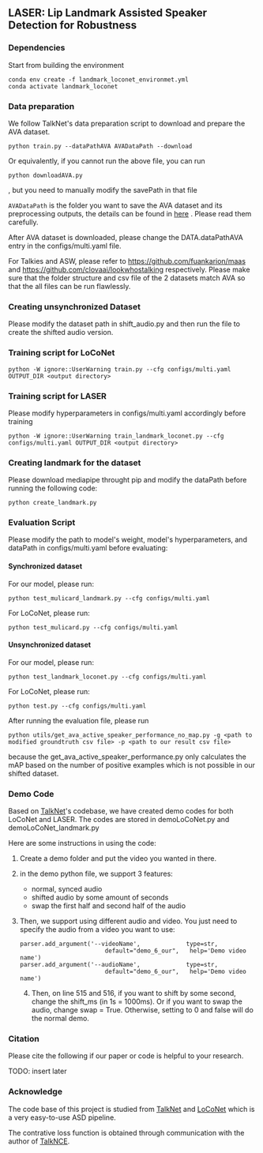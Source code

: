 ## LASER: Lip Landmark Assisted Speaker Detection for Robustness

### Dependencies

Start from building the environment

```
conda env create -f landmark_loconet_environmet.yml
conda activate landmark_loconet
```

### Data preparation

We follow TalkNet's data preparation script to download and prepare the AVA dataset.

```
python train.py --dataPathAVA AVADataPath --download 
```

Or equivalently, if you cannot run the above file, you can run

```
python downloadAVA.py
```

, but you need to manually modify the savePath in that file

`AVADataPath` is the folder you want to save the AVA dataset and its preprocessing outputs, the details can be found in [here](https://github.com/TaoRuijie/TalkNet_ASD/blob/main/utils/tools.py#L34) . Please read them carefully.

After AVA dataset is downloaded, please change the DATA.dataPathAVA entry in the configs/multi.yaml file.

For Talkies and ASW, please refer to https://github.com/fuankarion/maas and https://github.com/clovaai/lookwhostalking respectively. Please make sure that the folder structure and csv file of the 2 datasets match AVA so that the all files can be run flawlessly.

### Creating unsynchronized Dataset

Please modify the dataset path in shift_audio.py and then run the file to create the shifted audio version.

### Training script for LoCoNet

```
python -W ignore::UserWarning train.py --cfg configs/multi.yaml OUTPUT_DIR <output directory>
```

### Training script for LASER

Please modify hyperparameters in configs/multi.yaml accordingly before training

```
python -W ignore::UserWarning train_landmark_loconet.py --cfg configs/multi.yaml OUTPUT_DIR <output directory>
```

### Creating landmark for the dataset

Please download mediapipe throught pip and modify the dataPath before running the following code:

```
python create_landmark.py
```

### Evaluation Script

Please modify the path to model's weight, model's hyperparameters, and dataPath in configs/multi.yaml before evaluating:

#### Synchronized dataset

For our model, please run:

```
python test_mulicard_landmark.py --cfg configs/multi.yaml
```

For LoCoNet, please run:

```
python test_mulicard.py --cfg configs/multi.yaml
```

#### Unsynchronized dataset

For our model, please run:

```
python test_landmark_loconet.py --cfg configs/multi.yaml
```

For LoCoNet, please run:

```
python test.py --cfg configs/multi.yaml
```

After running the evaluation file, please run

```
python utils/get_ava_active_speaker_performance_no_map.py -g <path to modified groundtruth csv file> -p <path to our result csv file>
```

because the get_ava_active_speaker_performance.py only calculates the mAP based on the number of positive examples which is not possible in our shifted dataset.

### Demo Code

Based on [TalkNet](https://github.com/TaoRuijie/TalkNet-ASD)'s codebase, we have created demo codes for both LoCoNet and LASER. The codes are stored in demoLoCoNet.py and demoLoCoNet_landmark.py

Here are some instructions in using the code:

1. Create a demo folder and put the video you wanted in there.
2. in the demo python file, we support 3 features:

   * normal, synced audio
   * shifted audio by some amount of seconds
   * swap the first half and second half of the audio
3. Then, we support using different audio and video. You just need to specify the audio from a video you want to use:

   ```
   parser.add_argument('--videoName',             type=str,
                           default="demo_6_our",   help='Demo video name')
   parser.add_argument('--audioName',             type=str,
                           default="demo_6_our",   help='Demo video name')
   ```

   4. Then, on line 515 and 516, if you want to shift by some second, change the shift_ms (in 1s = 1000ms). Or if you want to swap the audio, change swap = True. Otherwise, setting to 0 and false will do the normal demo.

### Citation

Please cite the following if our paper or code is helpful to your research.

TODO: insert later

### Acknowledge

The code base of this project is studied from [TalkNet](https://github.com/TaoRuijie/TalkNet-ASD) and [LoCoNet](https://github.com/SJTUwxz/LoCoNet_ASD/tree/main) which is a very easy-to-use ASD pipeline.

The contrative loss function is obtained through communication with the author of [TalkNCE](https://arxiv.org/pdf/2309.12306).
